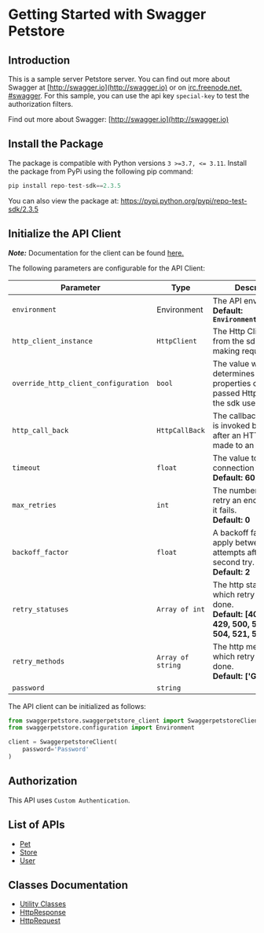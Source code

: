 
# Getting Started with Swagger Petstore

## Introduction

This is a sample server Petstore server.  You can find out more about Swagger at [http://swagger.io](http://swagger.io) or on [irc.freenode.net, #swagger](http://swagger.io/irc/).  For this sample, you can use the api key `special-key` to test the authorization filters.

Find out more about Swagger: [http://swagger.io](http://swagger.io)

## Install the Package

The package is compatible with Python versions `3 >=3.7, <= 3.11`.
Install the package from PyPi using the following pip command:

```python
pip install repo-test-sdk==2.3.5
```

You can also view the package at:
https://pypi.python.org/pypi/repo-test-sdk/2.3.5

## Initialize the API Client

**_Note:_** Documentation for the client can be found [here.](https://www.github.com/sdks-io/pyhton/tree/2.3.5/doc/client.md)

The following parameters are configurable for the API Client:

| Parameter | Type | Description |
|  --- | --- | --- |
| `environment` | Environment | The API environment. <br> **Default: `Environment.PRODUCTION`** |
| `http_client_instance` | `HttpClient` | The Http Client passed from the sdk user for making requests |
| `override_http_client_configuration` | `bool` | The value which determines to override properties of the passed Http Client from the sdk user |
| `http_call_back` | `HttpCallBack` | The callback value that is invoked before and after an HTTP call is made to an endpoint |
| `timeout` | `float` | The value to use for connection timeout. <br> **Default: 60** |
| `max_retries` | `int` | The number of times to retry an endpoint call if it fails. <br> **Default: 0** |
| `backoff_factor` | `float` | A backoff factor to apply between attempts after the second try. <br> **Default: 2** |
| `retry_statuses` | `Array of int` | The http statuses on which retry is to be done. <br> **Default: [408, 413, 429, 500, 502, 503, 504, 521, 522, 524]** |
| `retry_methods` | `Array of string` | The http methods on which retry is to be done. <br> **Default: ['GET', 'PUT']** |
| `password` | `string` |  |

The API client can be initialized as follows:

```python
from swaggerpetstore.swaggerpetstore_client import SwaggerpetstoreClient
from swaggerpetstore.configuration import Environment

client = SwaggerpetstoreClient(
    password='Password'
)
```

## Authorization

This API uses `Custom Authentication`.

## List of APIs

* [Pet](https://www.github.com/sdks-io/pyhton/tree/2.3.5/doc/controllers/pet.md)
* [Store](https://www.github.com/sdks-io/pyhton/tree/2.3.5/doc/controllers/store.md)
* [User](https://www.github.com/sdks-io/pyhton/tree/2.3.5/doc/controllers/user.md)

## Classes Documentation

* [Utility Classes](https://www.github.com/sdks-io/pyhton/tree/2.3.5/doc/utility-classes.md)
* [HttpResponse](https://www.github.com/sdks-io/pyhton/tree/2.3.5/doc/http-response.md)
* [HttpRequest](https://www.github.com/sdks-io/pyhton/tree/2.3.5/doc/http-request.md)


